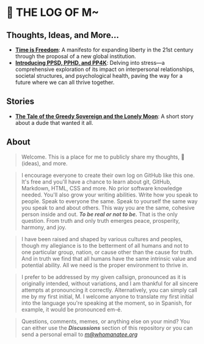 # 💩 THE LOG OF M~

## Thoughts, Ideas, and More...
- [**Time is Freedom**](docs/time-is-freedom.md): A manifesto for expanding liberty in the 21st century through the proposal of a new global institution.
- [**Introducing PPSD, PPHD, and PP4K**](docs/stress.md): Delving into stress—a comprehensive exploration of its impact on interpersonal relationships, societal structures, and psychological health, paving the way for a future where we can all thrive together.
  
## Stories
- [**The Tale of the Greedy Sovereign and the Lonely Moon**](docs/greedy-sovereign.md): A short story about a dude that wanted it all.

## About
> Welcome. This is a place for me to publicly share my thoughts, 💩(ideas), and more.

> I encourage everyone to create their own log on GitHub like this one. It's free and you'll have a chance to learn about git, GitHub, Markdown, HTML, CSS and more. No prior software knowledge needed. You'll also grow your writing abilities. Write how you speak to people. Speak to everyone the same. Speak to yourself the same way you speak to and about others. This way you are the same, cohesive person inside and out. ***To be real or not to be.*** That is the only question. From truth and only truth emerges peace, prosperity, harmony, and joy.

> I have been raised and shaped by various cultures and peoples, though my allegiance is to the betterment of all humans and not to one particular group, nation, or cause other than the cause for truth. And in truth we find that all humans have the same intrinsic value and potential ability. All we need is the proper environment to thrive in.  

> I prefer to be addressed by my given callsign, pronounced as it is originally intended, without variations, and I am thankful for all sincere attempts at pronouncing it correctly. Alternatively, you can simply call me by my first initial, M. I welcome anyone to translate my first initial into the language you're speaking at the moment, so in Spanish, for example, it would be pronounced em-é.

> Questions, comments, memes, or anything else on your mind? You can either use the ***Discussions*** section of this repository or you can send a personal email to *m@whomanatee.org*
